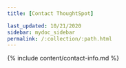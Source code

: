 ```yaml
---
title: [Contact ThoughtSpot]

last_updated: 10/21/2020
sidebar: mydoc_sidebar
permalink: /:collection/:path.html
---
```


{% include content/contact-info.md %}
